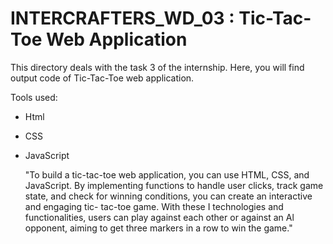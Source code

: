 # INTERCRAFTERS_WD_03 : Tic-Tac-Toe Web Application

This directory deals with the task 3 of the internship.
Here, you will find output code of Tic-Tac-Toe web application.

Tools used:
- Html
- CSS
- JavaScript

  "To build a tic-tac-toe web application, you can use HTML, CSS, and JavaScript. By implementing functions to handle user clicks, track game state, and check for winning conditions, you can create an interactive and engaging tic- tac-toe game. With these I technologies and functionalities, users can play against each other or against an Al opponent, aiming to get three markers in a row to win the game."
